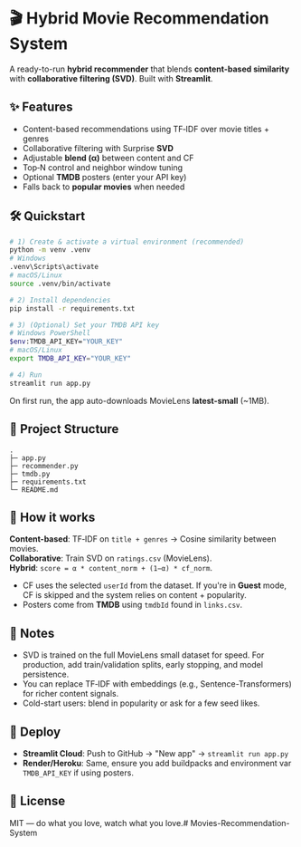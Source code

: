 # 🎬 Hybrid Movie Recommendation System

A ready-to-run **hybrid recommender** that blends **content-based similarity** with **collaborative filtering (SVD)**. Built with **Streamlit**.

## ✨ Features
- Content-based recommendations using TF‑IDF over movie titles + genres
- Collaborative filtering with Surprise **SVD**
- Adjustable **blend (α)** between content and CF
- Top‑N control and neighbor window tuning
- Optional **TMDB** posters (enter your API key)
- Falls back to **popular movies** when needed

## 🛠️ Quickstart

```bash
# 1) Create & activate a virtual environment (recommended)
python -m venv .venv
# Windows
.venv\Scripts\activate
# macOS/Linux
source .venv/bin/activate

# 2) Install dependencies
pip install -r requirements.txt

# 3) (Optional) Set your TMDB API key
# Windows PowerShell
$env:TMDB_API_KEY="YOUR_KEY"
# macOS/Linux
export TMDB_API_KEY="YOUR_KEY"

# 4) Run
streamlit run app.py
```

On first run, the app auto-downloads MovieLens **latest-small** (~1MB).

## 📂 Project Structure
```
.
├─ app.py
├─ recommender.py
├─ tmdb.py
├─ requirements.txt
└─ README.md
```

## 🧠 How it works

**Content-based**: TF‑IDF on `title + genres` → Cosine similarity between movies.  
**Collaborative**: Train SVD on `ratings.csv` (MovieLens).  
**Hybrid**: `score = α * content_norm + (1−α) * cf_norm`.

- CF uses the selected `userId` from the dataset. If you're in **Guest** mode, CF is skipped and the system relies on content + popularity.
- Posters come from **TMDB** using `tmdbId` found in `links.csv`.

## 🧪 Notes
- SVD is trained on the full MovieLens small dataset for speed. For production, add train/validation splits, early stopping, and model persistence.
- You can replace TF‑IDF with embeddings (e.g., Sentence-Transformers) for richer content signals.
- Cold-start users: blend in popularity or ask for a few seed likes.

## 🚀 Deploy
- **Streamlit Cloud**: Push to GitHub → "New app" → `streamlit run app.py`
- **Render/Heroku**: Same, ensure you add buildpacks and environment var `TMDB_API_KEY` if using posters.

## 📜 License
MIT — do what you love, watch what you love.# Movies-Recommendation-System
